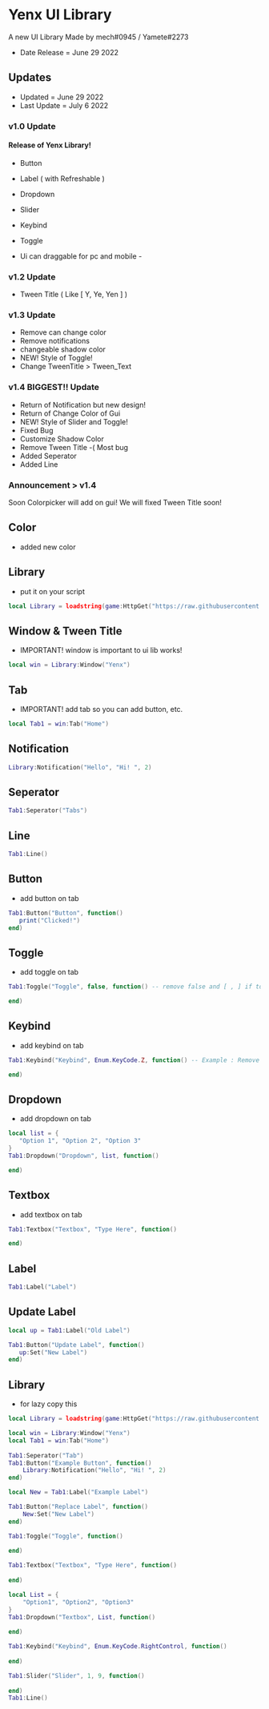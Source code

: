 # Yenx UI Library
A new UI Library Made by mech#0945 / Yamete#2273 
- Date Release = June 29 2022

## Updates
- Updated = June 29 2022
- Last Update = July 6 2022

### v1.0 Update
#### Release of Yenx Library! 
- Button
- Label ( with Refreshable )
- Dropdown
- Slider
- Keybind
- Toggle

- Ui can draggable for pc and mobile - 

### v1.2 Update
- Tween Title ( Like [ Y, Ye, Yen ] ) 

### v1.3 Update
- Remove can change color
- Remove notifications 
- changeable shadow color
- NEW! Style of Toggle! 
- Change TweenTitle > Tween_Text

### v1.4 BIGGEST!! Update
- Return of Notification but new design! 
- Return of Change Color of Gui
- NEW! Style of Slider and Toggle! 
- Fixed Bug
- Customize Shadow Color 
- Remove Tween Title -( Most bug 
- Added Seperator 
- Added Line

### Announcement > v1.4 
Soon Colorpicker will add on gui! 
We will fixed Tween Title soon! 

## Color
- added new color

## Library
- put it on your script
```lua
local Library = loadstring(game:HttpGet("https://raw.githubusercontent.com/Brineeee/Yenx/main/LibraryUI"))()
```

## Window & Tween Title
- IMPORTANT! window is important to ui lib works! 
```lua
local win = Library:Window("Yenx")
```

## Tab
- IMPORTANT! add tab so you can add button, etc.
```lua
local Tab1 = win:Tab("Home")
```

## Notification 
```lua
Library:Notification("Hello", "Hi! ", 2)
```

## Seperator 
```lua
Tab1:Seperator("Tabs")
```

## Line 
```lua
Tab1:Line()
``` 

## Button
- add button on tab
```lua
Tab1:Button("Button", function() 
   print("Clicked!") 
end) 
```

## Toggle
- add toggle on tab
```lua
Tab1:Toggle("Toggle", false, function() -- remove false and [ , ] if toggle doesn't work

end) 
```

## Keybind
- add keybind on tab
```lua
Tab1:Keybind("Keybind", Enum.KeyCode.Z, function() -- Example : Remove Z near of KeyCode and Replace it with F. 

end) 
```

## Dropdown
- add dropdown on tab
```lua
local list = {
   "Option 1", "Option 2", "Option 3"
} 
Tab1:Dropdown("Dropdown", list, function() 

end) 
```

## Textbox
- add textbox on tab
```lua
Tab1:Textbox("Textbox", "Type Here", function() 

end) 
```

## Label
```lua
Tab1:Label("Label") 
```

## Update Label
```lua
local up = Tab1:Label("Old Label")

Tab1:Button("Update Label", function()
   up:Set("New Label") 
end)
```
## Library
- for lazy copy this
```lua
local Library = loadstring(game:HttpGet("https://raw.githubusercontent.com/Brineeee/Yenx/main/LibraryUI"))()

local win = Library:Window("Yenx")
local Tab1 = win:Tab("Home")
    
Tab1:Seperator("Tab") 
Tab1:Button("Example Button", function() 
    Library:Notification("Hello", "Hi! ", 2)
end) 

local New = Tab1:Label("Example Label")

Tab1:Button("Replace Label", function()
    New:Set("New Label") 
end) 

Tab1:Toggle("Toggle", function() 
    
end) 

Tab1:Textbox("Textbox", "Type Here", function()
    
end)

local List = {
    "Option1", "Option2", "Option3"
}
Tab1:Dropdown("Textbox", List, function()
    
end)

Tab1:Keybind("Keybind", Enum.KeyCode.RightControl, function()
    
end) 

Tab1:Slider("Slider", 1, 9, function() 
    
end) 
Tab1:Line() 
```
